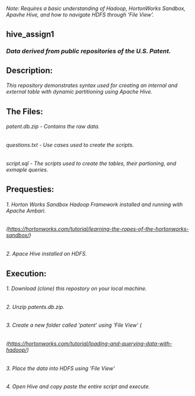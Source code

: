 ###### _Note: Requires a basic understanding of Hadoop, HortonWorks Sandbox, Apavhe Hive, and how to navigate HDFS through 'File View'._
## **hive_assign1**
### _Data derived from public repositories of the U.S. Patent._
## **Description:**
###### This repository demonstrates syntax used for creating an internal and external table with dynamic partitioning using Apache Hive.
## **The Files:**
###### patent.db.zip - Contains the raw data.
###### questions.txt - Use cases used to create the scripts.
###### script.sql - The scripts used to create the tables, their partioning, and exmaple queries.
## **Prequesties:**
###### 1. Horton Works Sandbox Hadoop Framework installed and running with Apache Ambari.
###### (https://hortonworks.com/tutorial/learning-the-ropes-of-the-hortonworks-sandbox/)
###### 2. Apace Hive installed on HDFS.
## **Execution:**
###### 1. Download (clone) this repostory on your local machine.
###### 2. Unzip patents.db.zip.
###### 3. Create a new folder called 'patent' using 'File View' (
###### (https://hortonworks.com/tutorial/loading-and-querying-data-with-hadoop/)
###### 3. Place the data into HDFS using 'File View'
###### 4. Open Hive and copy paste the entire script and execute.
